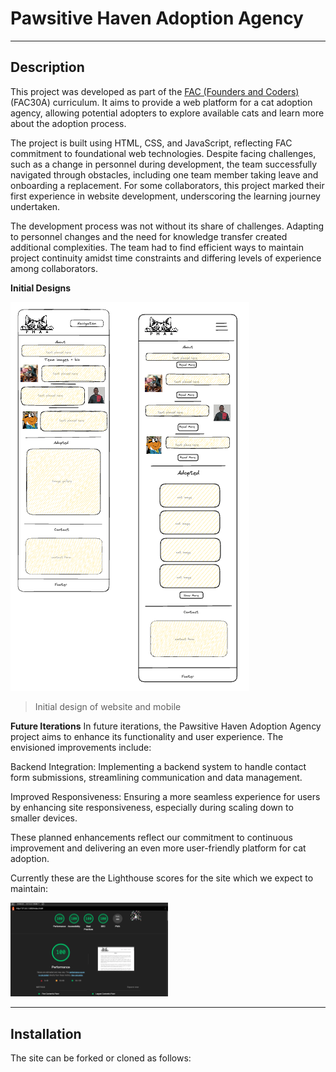 # Pawsitive Haven Adoption Agency
---

## Description 

This project was developed as part of the [FAC (Founders and Coders)](https://www.foundersandcoders.com/ "Go to Founders and Coders website") (FAC30A) curriculum. It aims to provide a web platform for a cat adoption agency, allowing potential adopters to explore available cats and learn more about the adoption process.

The project is built using HTML, CSS, and JavaScript, reflecting FAC commitment to foundational web technologies. Despite facing challenges, such as a change in personnel during development, the team successfully navigated through obstacles, including one team member taking leave and onboarding a replacement. For some collaborators, this project marked their first experience in website development, underscoring the learning journey undertaken.

The development process was not without its share of challenges. Adapting to personnel changes and the need for knowledge transfer created additional complexities. The team had to find efficient ways to maintain project continuity amidst time constraints and differing levels of experience among collaborators.

__Initial Designs__

![initial design of website and mobile](img/markdown/design.png)


> Initial design of website and mobile

__Future Iterations__
In future iterations, the Pawsitive Haven Adoption Agency project aims to enhance its functionality and user experience. The envisioned improvements include:

Backend Integration: Implementing a backend system to handle contact form submissions, streamlining communication and data management.

Improved Responsiveness: Ensuring a more seamless experience for users by enhancing site responsiveness, especially during scaling down to smaller devices.

These planned enhancements reflect our commitment to continuous improvement and delivering an even more user-friendly platform for cat adoption.

Currently these are the Lighthouse scores for the site which we expect to maintain:

<img src="img/markdown/score.png" alt="Lighthouse Score" width="50%" />

---

## Installation

The site can be forked or cloned as follows:




<!-- Project 1: Agency website

## Welcome to 'Pawsitive Haven Adoption Agency'. 
An agency website created for animal lovers to adopt a furry feline 🐈‍⬛ 🐾

Website created and designed by Bahja and Nas. 

## Core Stories 
As a potential client, I want to:
- See information about each member of your team so that I can know who you are
- Browse your website on mobile, tablet, and desktop devices
- Click to navigate to different sections of your webpage
- Contact you to enquire about working with you
- Visit your website at a publicly accessible domain name

## Additionally, as a visually impaired user, I want to:
- Navigate your website using keyboard controls
- Hear my screen reader describe the content on your website

## Acceptance Criteria 
### User stories come with acceptance criteria - a detailed scope of a user’s requirements.
- Navigation menu
- 'About us’ section
- Contact form
- A user cannot submit a form without filling out all of the mandatory fields (name, company name, email address)
- Information from the form doesn’t get submitted until the user clicks a button

## Stretch Goal 
Use the automatic trigger functionality of your GitHub project board.

# Wireframes
Initial ideas for the agency website. 

## Website wireframe view for Desktop view: 
![Screenshot 2024-01-14 at 05 21 08](https://github.com/fac30/agency-website-bahja-nas/assets/93523551/4c762287-8bbc-4aeb-a112-098df2279cd4)

## Website wireframe Mobile view: 
![Screenshot 2024-01-14 at 05 46 46](https://github.com/fac30/agency-website-bahja-nas/assets/93523551/7b044dba-9c5d-4422-9fc5-eab342dbce5b)

## Website wireframe for Tablet view: 
![Screenshot 2024-01-14 at 13 02 10](https://github.com/fac30/agency-website-bahja-nas/assets/93523551/9da40ccf-8ab6-4668-b300-1cca56c88731) -->




